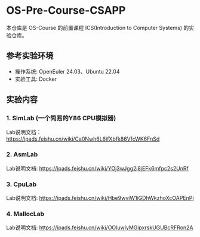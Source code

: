 # OS-Pre-Course-CSAPP

本仓库是 OS-Course 的前置课程 ICS(Introduction to Computer Systems) 的实验仓库。

## 参考实验环境

- 操作系统: OpenEuler 24.03、Ubuntu 22.04
- 实验工具: Docker

## 实验内容

### 1. SimLab (一个简易的Y86 CPU模拟器)
Lab说明文档：https://ipads.feishu.cn/wiki/Ca0Nwh6L6ifXbfk86VfcWK6FnSd

### 2. AsmLab
Lab说明文档: https://ipads.feishu.cn/wiki/YOj3wJgg2i8jEFk6mfpc2s2UnRf

### 3. CpuLab
Lab说明文档: https://ipads.feishu.cn/wiki/Hbe9wviW1iGDhWkzhoXcOAPEnPj

### 4. MallocLab
Lab说明文档: https://ipads.feishu.cn/wiki/OOluwIyMGipxrskUGUBcRFRon2A

